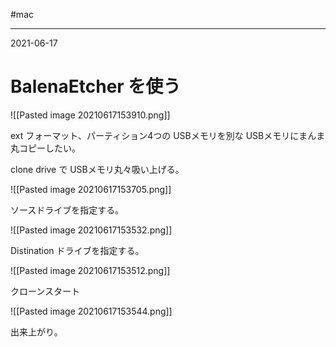 #mac

---
2021-06-17

# BalenaEtcher を使う

![[Pasted image 20210617153910.png]]

ext フォーマット、パーティション4つの USBメモリを別な USBメモリにまんま丸コピーしたい。

clone drive で USBメモリ丸々吸い上げる。

![[Pasted image 20210617153705.png]]

ソースドライブを指定する。

![[Pasted image 20210617153532.png]]

Distination ドライブを指定する。

![[Pasted image 20210617153512.png]]

クローンスタート

![[Pasted image 20210617153544.png]]

出来上がり。
